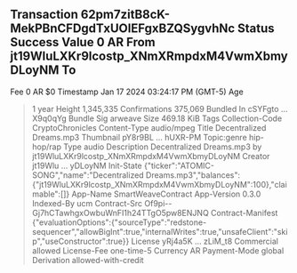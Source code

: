 Transaction
62pm7zitB8cK-MekPBnCFDgdTxUOIEFgxBZQSygvhNc
Status
Success
Value
0 AR
From
jt19WluLXKr9lcostp_XNmXRmpdxM4VwmXbmyDLoyNM
To
-
Fee
0 AR
$0
Timestamp
Jan 17 2024 03:24:17 PM (GMT-5)
Age
> 1 year
Height
1,345,335
Confirmations
375,069
Bundled In
cSYFgto
…
X9q0qYg
Bundle Sig
arweave
Size
469.18 KiB
Tags
Collection-Code
CryptoChronicles
Content-Type
audio/mpeg
Title
Decentralized Dreams.mp3
Thumbnail
pY8r9BL
…
hUXR-PM
Topic:genre
hip-hop/rap
Type
audio
Description
Decentralized Dreams.mp3 by jt19WluLXKr9lcostp_XNmXRmpdxM4VwmXbmyDLoyNM
Creator
jt19Wlu
…
yDLoyNM
Init-State
{"ticker":"ATOMIC-SONG","name":"Decentralized Dreams.mp3","balances":{"jt19WluLXKr9lcostp_XNmXRmpdxM4VwmXbmyDLoyNM":100},"claimable":[]}
App-Name
SmartWeaveContract
App-Version
0.3.0
Indexed-By
ucm
Contract-Src
Of9pi--Gj7hCTawhgxOwbuWnFI1h24TTgO5pw8ENJNQ
Contract-Manifest
{"evaluationOptions":{"sourceType":"redstone-sequencer","allowBigInt":true,"internalWrites":true,"unsafeClient":"skip","useConstructor":true}}
License
yRj4a5K
…
zLiM_t8
Commercial
allowed
License-Fee
one-time-5
Currency
AR
Payment-Mode
global
Derivation
allowed-with-credit
